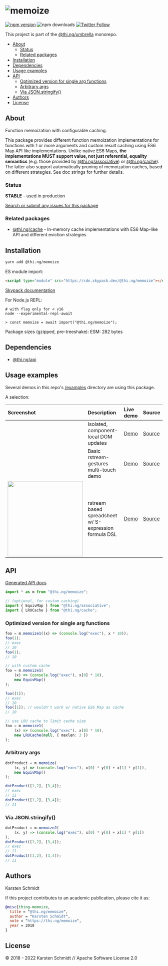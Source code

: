 <!-- This file is generated - DO NOT EDIT! -->

# ![memoize](https://media.thi.ng/umbrella/banners-20220914/thing-memoize.svg?2ef19a22)

[![npm version](https://img.shields.io/npm/v/@thi.ng/memoize.svg)](https://www.npmjs.com/package/@thi.ng/memoize)
![npm downloads](https://img.shields.io/npm/dm/@thi.ng/memoize.svg)
[![Twitter Follow](https://img.shields.io/twitter/follow/thing_umbrella.svg?style=flat-square&label=twitter)](https://twitter.com/thing_umbrella)

This project is part of the
[@thi.ng/umbrella](https://github.com/thi-ng/umbrella/) monorepo.

- [About](#about)
  - [Status](#status)
  - [Related packages](#related-packages)
- [Installation](#installation)
- [Dependencies](#dependencies)
- [Usage examples](#usage-examples)
- [API](#api)
  - [Optimized version for single arg functions](#optimized-version-for-single-arg-functions)
  - [Arbitrary args](#arbitrary-args)
  - [Via JSON.stringify()](#via-jsonstringify)
- [Authors](#authors)
- [License](#license)

## About

Function memoization with configurable caching.

This package provides different function memoization implementations for
functions with 1 or more arguments and custom result caching using ES6
Map API like implementations. Unlike native ES6 Maps, **the
implementations MUST support value, not just referential, equality
semantics** (e.g. those provided by
[@thi.ng/associative](https://github.com/thi-ng/umbrella/tree/develop/packages/associative))
or
[@thi.ng/cache](https://github.com/thi-ng/umbrella/tree/develop/packages/cache)).
The latter also support automatically pruning of memoization caches,
based on different strategies. See doc strings for further details.

### Status

**STABLE** - used in production

[Search or submit any issues for this package](https://github.com/thi-ng/umbrella/issues?q=%5Bmemoize%5D+in%3Atitle)

### Related packages

- [@thi.ng/cache](https://github.com/thi-ng/umbrella/tree/develop/packages/cache) - In-memory cache implementations with ES6 Map-like API and different eviction strategies

## Installation

```bash
yarn add @thi.ng/memoize
```

ES module import:

```html
<script type="module" src="https://cdn.skypack.dev/@thi.ng/memoize"></script>
```

[Skypack documentation](https://docs.skypack.dev/)

For Node.js REPL:

```text
# with flag only for < v16
node --experimental-repl-await

> const memoize = await import("@thi.ng/memoize");
```

Package sizes (gzipped, pre-treeshake): ESM: 282 bytes

## Dependencies

- [@thi.ng/api](https://github.com/thi-ng/umbrella/tree/develop/packages/api)

## Usage examples

Several demos in this repo's
[/examples](https://github.com/thi-ng/umbrella/tree/develop/examples)
directory are using this package.

A selection:

| Screenshot                                                                                                                 | Description                                           | Live demo                                                 | Source                                                                                 |
|:---------------------------------------------------------------------------------------------------------------------------|:------------------------------------------------------|:----------------------------------------------------------|:---------------------------------------------------------------------------------------|
|                                                                                                                            | Isolated, component-local DOM updates                 | [Demo](https://demo.thi.ng/umbrella/hdom-local-render/)   | [Source](https://github.com/thi-ng/umbrella/tree/develop/examples/hdom-local-render)   |
|                                                                                                                            | Basic rstream-gestures multi-touch demo               | [Demo](https://demo.thi.ng/umbrella/multitouch/)          | [Source](https://github.com/thi-ng/umbrella/tree/develop/examples/multitouch)          |
| <img src="https://raw.githubusercontent.com/thi-ng/umbrella/develop/assets/examples/rstream-spreadsheet.png" width="240"/> | rstream based spreadsheet w/ S-expression formula DSL | [Demo](https://demo.thi.ng/umbrella/rstream-spreadsheet/) | [Source](https://github.com/thi-ng/umbrella/tree/develop/examples/rstream-spreadsheet) |

## API

[Generated API docs](https://docs.thi.ng/umbrella/memoize/)

```ts
import * as m from "@thi.ng/memoize";

// (optional, for custom caching)
import { EquivMap } from "@thi.ng/associative";
import { LRUCache } from "@thi.ng/cache";
```

### Optimized version for single arg functions

```ts
foo = m.memoize1((x) => (console.log("exec"), x * 10));
foo(1);
// exec
// 10
foo(1);
// 10

// with custom cache
foo = m.memoize1(
    (x) => (console.log("exec"), x[0] * 10),
    new EquivMap()
);

foo([1]);
// exec
// 10
foo([1]); // wouldn't work w/ native ES6 Map as cache
// 10

// use LRU cache to limit cache size
foo = m.memoize1(
    (x) => (console.log("exec"), x[0] * 10),
    new LRUCache(null, { maxlen: 3 })
);
```

### Arbitrary args

```ts
dotProduct = m.memoize(
    (x, y) => (console.log("exec"), x[0] * y[0] + x[1] * y[1]),
    new EquivMap()
);

dotProduct([1,2], [3,4]);
// exec
// 11
dotProduct([1,2], [3,4]);
// 11
```

### Via JSON.stringify()

```ts
dotProduct = m.memoizeJ(
    (x, y) => (console.log("exec"), x[0] * y[0] + x[1] * y[1])
);
dotProduct([1,2], [3,4]);
// exec
// 11
dotProduct([1,2], [3,4]);
// 11
```

## Authors

Karsten Schmidt

If this project contributes to an academic publication, please cite it as:

```bibtex
@misc{thing-memoize,
  title = "@thi.ng/memoize",
  author = "Karsten Schmidt",
  note = "https://thi.ng/memoize",
  year = 2018
}
```

## License

&copy; 2018 - 2022 Karsten Schmidt // Apache Software License 2.0
